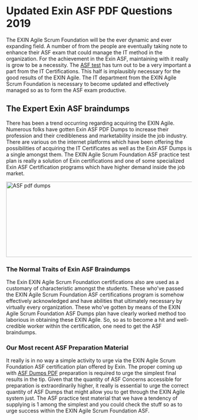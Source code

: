 <h1><strong>Updated Exin ASF PDF Questions 2019</strong></h1>
<p>The EXIN Agile Scrum Foundation will be the ever dynamic and ever expanding field. A number of from the people are eventually taking note to enhance their ASF exam that could manage the IT method in the organization. For the achievement in the Exin ASF, maintaining with it really is grow to be a necessity. The <a href="https://www.securedumps.com/ASF-cheat-sheet.html">ASF test</a> has turn out to be a very important a part from the IT Certifications. This half is implausibly necessary for the good results of the EXIN Agile. The IT department from the EXIN Agile Scrum Foundation is necessary to become updated and effectively managed so as to form the ASF exam productive.</p>
<h2><strong>The Expert Exin ASF braindumps</strong></h2>
<p>There has been a trend occurring regarding acquiring the EXIN Agile. Numerous folks have gotten Exin ASF PDF Dumps to increase their profession and their credibleness and marketability inside the job industry. There are various on the internet platforms which have been offering the possibilities of acquiring the IT Certificates as well as the Exin ASF Dumps is a single amongst them. The EXIN Agile Scrum Foundation ASF practice test plan is really a solution of Exin certifications and one of some specialized Exin ASF Certification programs which have higher demand inside the job market.</p>
<p><a href="https://www.securedumps.com/ASF-cheat-sheet.html"><img src="https://i.imgur.com/LkNlujf.jpg" alt="ASF pdf dumps" width="550" height="204" /></a></p>
<h3><strong>The Normal Traits of Exin ASF Braindumps</strong></h3>
<p>The Exin EXIN Agile Scrum Foundation certifications also are used as a customary of characteristic amongst the students. These who've passed the EXIN Agile Scrum Foundation ASF certifications program is somehow effectively acknowledged and have abilities that ultimately necessary by virtually every organization. These who've gotten by means of the EXIN Agile Scrum Foundation ASF Dumps plan have clearly worked method too laborious in obtaining these EXIN Agile. So, so as to become a hit and well- credible worker within the certification, one need to get the ASF braindumps.</p>
<h3><strong>Our Most recent ASF Preparation Material</strong></h3>
<p>It really is in no way a simple activity to urge via the EXIN Agile Scrum Foundation ASF certification plan offered by Exin. The proper coming up with <a href="https://www.securedumps.com/ASF-cheat-sheet.html">ASF Dumps PDF</a> preparation is required to urge the simplest final results in the tip. Given that the quantity of ASF Concerns accessible for preparation is extraordinarily higher, it really is essential to urge the correct quantity of ASF Dumps that might allow you to get through the EXIN Agile system just. The ASF practice test material that we have a tendency of supplying is 1 among the simplest and you could check the stuff so as to urge success within the EXIN Agile Scrum Foundation ASF.</p>
